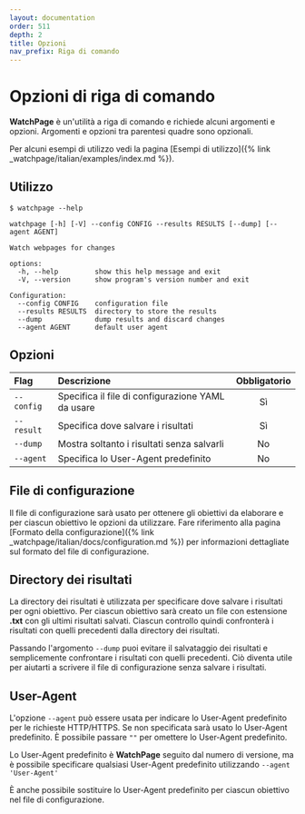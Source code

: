 ```yaml
---
layout: documentation
order: 511
depth: 2
title: Opzioni
nav_prefix: Riga di comando
---
```

# Opzioni di riga di comando

**WatchPage** è un'utilità a riga di comando e richiede alcuni argomenti e
opzioni. Argomenti e opzioni tra parentesi quadre sono opzionali.

Per alcuni esempi di utilizzo vedi la pagina
[Esempi di utilizzo]({% link _watchpage/italian/examples/index.md %}).

## Utilizzo

```shell
$ watchpage --help
```

```shell
watchpage [-h] [-V] --config CONFIG --results RESULTS [--dump] [--agent AGENT]

Watch webpages for changes

options:
  -h, --help         show this help message and exit
  -V, --version      show program's version number and exit

Configuration:
  --config CONFIG    configuration file
  --results RESULTS  directory to store the results
  --dump             dump results and discard changes
  --agent AGENT      default user agent
```

## Opzioni

| Flag       | Descrizione                                       | Obbligatorio |
|:-----------|:--------------------------------------------------|:------------:|
| `--config` | Specifica il file di configurazione YAML da usare |      Sì      |
| `--result` | Specifica dove salvare i risultati                |      Sì      |
| `--dump`   | Mostra soltanto i risultati senza salvarli        |      No      |
| `--agent`  | Specifica lo User-Agent predefinito               |      No      |

## File di configurazione

Il file di configurazione sarà usato per ottenere gli obiettivi da elaborare e
per ciascun obiettivo le opzioni da utilizzare.
Fare riferimento alla pagina
[Formato della configurazione]({% link _watchpage/italian/docs/configuration.md %})
per informazioni dettagliate sul formato del file di configurazione.

## Directory dei risultati

La directory dei risultati è utilizzata per specificare dove salvare i risultati
per ogni obiettivo.
Per ciascun obiettivo sarà creato un file con estensione **.txt** con gli
ultimi risultati salvati.
Ciascun controllo quindi confronterà i risultati con quelli precedenti dalla
directory dei risultati.

Passando l'argomento `--dump` puoi evitare il salvataggio dei risultati e
semplicemente confrontare i risultati con quelli precedenti. Ciò diventa utile
per aiutarti a scrivere il file di configurazione senza salvare i risultati.

## User-Agent

L'opzione `--agent` può essere usata per indicare lo User-Agent predefinito
per le richieste HTTP/HTTPS. Se non specificata sarà usato lo User-Agent
predefinito. È possibile passare `""` per omettere lo User-Agent predefinito.

Lo User-Agent predefinito è **WatchPage** seguito dal numero di versione, ma è
possibile specificare qualsiasi User-Agent predefinito utilizzando
`--agent 'User-Agent'`

È anche possibile sostituire lo User-Agent predefinito per ciascun obiettivo
nel file di configurazione.
